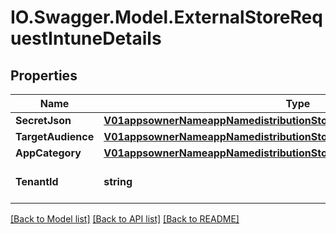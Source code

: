 # IO.Swagger.Model.ExternalStoreRequestIntuneDetails
## Properties

Name | Type | Description | Notes
------------ | ------------- | ------------- | -------------
**SecretJson** | [**V01appsownerNameappNamedistributionStoresIntuneDetails1SecretJson**](V01appsownerNameappNamedistributionStoresIntuneDetails1SecretJson.md) |  | [optional] 
**TargetAudience** | [**V01appsownerNameappNamedistributionStoresIntuneDetails1TargetAudience**](V01appsownerNameappNamedistributionStoresIntuneDetails1TargetAudience.md) |  | [optional] 
**AppCategory** | [**V01appsownerNameappNamedistributionStoresIntuneDetails1AppCategory**](V01appsownerNameappNamedistributionStoresIntuneDetails1AppCategory.md) |  | [optional] 
**TenantId** | **string** | tenant id of the intune store | [optional] 

[[Back to Model list]](../README.md#documentation-for-models) [[Back to API list]](../README.md#documentation-for-api-endpoints) [[Back to README]](../README.md)

